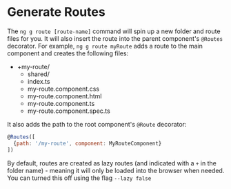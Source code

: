 # Generate Routes

The `ng g route [route-name]` command will spin up a new folder and route files for you. It will also insert the route into the parent component's `@Routes` decorator.  For example, `ng g route myRoute` adds a route to the main component and creates the following files:

* +my-route/
  * shared/
  * index.ts
  * my-route.component.css
  * my-route.component.html
  * my-route.component.ts
  * my-route.component.spec.ts

It also adds the path to the root component's `@Route` decorator:

```js
@Routes([
  {path: '/my-route', component: MyRouteComponent}
])
```

By default, routes are created as lazy routes (and indicated with a `+` in the folder name) - meaning it will only be loaded into the browser when needed. You can turned this off using the flag `--lazy false`
